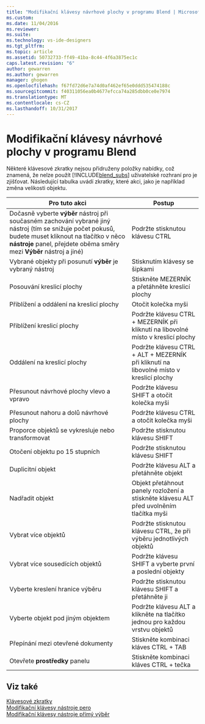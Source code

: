 ```yaml
---
title: "Modifikační klávesy návrhové plochy v programu Blend | Microsoft Docs"
ms.custom: 
ms.date: 11/04/2016
ms.reviewer: 
ms.suite: 
ms.technology: vs-ide-designers
ms.tgt_pltfrm: 
ms.topic: article
ms.assetid: 50732733-ff49-41ba-8c44-4f6a3875ec1c
caps.latest.revision: "6"
author: gewarren
ms.author: gewarren
manager: ghogen
ms.openlocfilehash: f67fd72d6e7a74d0af462ef65e0ddd535474188c
ms.sourcegitcommit: f40311056ea0b4677efcca74a285dbb0ce0e7974
ms.translationtype: MT
ms.contentlocale: cs-CZ
ms.lasthandoff: 10/31/2017
---
```

# <a name="artboard-modifier-keys-in-blend"></a>Modifikační klávesy návrhové plochy v programu Blend
Některé klávesové zkratky nejsou přidruženy položky nabídky, což znamená, že nelze použít [!INCLUDE[blend_subs](../debugger/includes/blend_subs_md.md)] uživatelské rozhraní pro je zjišťovat. Následující tabulka uvádí zkratky, které akci, jako je například změna velikosti objektu.  
  
|Pro tuto akci|Postup|  
|-----------------------|-------------|  
|Dočasně vyberte **výběr** nástroj při současném zachování vybrané jiný nástroj (tím se snižuje počet pokusů, budete muset kliknout na tlačítko v něco **nástroje** panel, přejdete oběma směry mezi  **Výběr** nástroj a jiné)|Podržte stisknutou klávesu CTRL|  
|Vybrané objekty při posunutí **výběr** je vybraný nástroj|Stisknutím klávesy se šipkami|  
|Posouvání kreslicí plochy|Stiskněte MEZERNÍK a přetáhněte kreslicí plochy|  
|Přiblížení a oddálení na kreslicí plochy|Otočit kolečka myši|  
|Přiblížení kreslicí plochy|Podržte klávesu CTRL + MEZERNÍK při kliknutí na libovolné místo v kreslicí plochy|  
|Oddálení na kreslicí plochy|Podržte klávesu CTRL + ALT + MEZERNÍK při kliknutí na libovolné místo v kreslicí plochy|  
|Přesunout návrhové plochy vlevo a vpravo|Podržte klávesu SHIFT a otočit kolečka myši|  
|Přesunout nahoru a dolů návrhové plochy|Podržte klávesu CTRL a otočit kolečka myši|  
|Proporce objektů se vykresluje nebo transformovat|Podržte stisknutou klávesu SHIFT|  
|Otočení objektu po 15 stupních|Podržte stisknutou klávesu SHIFT|  
|Duplicitní objekt|Podržte klávesu ALT a přetáhněte objekt|  
|Nadřadit objekt|Objekt přetáhnout panely rozložení a stiskněte klávesu ALT před uvolněním tlačítka myši|  
|Vybrat více objektů|Podržte stisknutou klávesu CTRL, že při výběru jednotlivých objektů|  
|Vybrat více sousedících objektů|Podržte klávesu SHIFT a vyberte první a poslední objekty|  
|Vyberte kreslení hranice výběru|Podržte stisknutou klávesu SHIFT a přetáhněte ji|  
|Vyberte objekt pod jiným objektem|Podržte klávesu ALT a klikněte na tlačítko jednou pro každou vrstvu objektů|  
|Přepínání mezi otevřené dokumenty|Stiskněte kombinaci kláves CTRL + TAB|  
|Otevřete **prostředky** panelu|Stiskněte kombinaci kláves CTRL + tečka|  
  
## <a name="see-also"></a>Viz také  
 [Klávesové zkratky](../designers/keyboard-shortcuts-in-blend.md)   
 [Modifikační klávesy nástroje pero](../designers/pen-tool-modifier-keys-in-blend.md)   
 [Modifikační klávesy nástroje přímý výběr](../designers/direct-selection-tool-modifier-keys-in-blend.md)